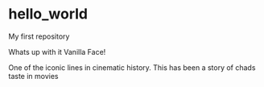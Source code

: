 # hello_world
My first repository 

Whats up with it Vanilla Face! 

One of the iconic lines in cinematic history. 
This has been a story of chads taste in movies 
